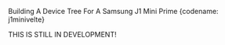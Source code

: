 Building A Device Tree For A Samsung J1 Mini Prime {codename: j1minivelte}

THIS IS STILL IN DEVELOPMENT!
